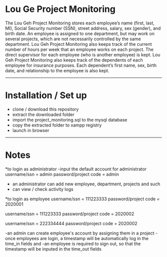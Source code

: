 # Lou Ge Project Monitoring
The Lou Geh Project Monitoring stores each employee’s name (first, last, MI), Social
Security number (SSN), street address, salary, sex (gender), and birth date. An
employee is assigned to one department, but may work on several projects, which are
not necessarily controlled by the same department. Lou Geh Project Monitoring also
keeps track of the current number of hours per week that an employee works on each
project. The direct supervisor for each employee (who is another employee) is kept.
Lou Geh Project Monitoring also keeps track of the dependents of each employee for
insurance purposes. Each dependent’s first name, sex, birth date, and relationship to
the employee is also kept.

---------------------------------------------------------------------------------------

# Installation / Set up

- clone / download this repository
- extract the downloaded folder
- import the project_monitoring.sql to the mysql database
- copy the extracted folder to xampp registry
- launch in browser

---------------------------------------------------------------------------------------

# Notes

*to login as administrator
 -input the default account for administrator 
  username/ssn          = admin
  password/project code = admin
  
 - an administrator can add new employee, department, projects and such
 - can view / check activity logs
 
 
*to login as employee
  username/ssn          = 111223333
  password/project code = 2020001
  
  username/ssn          = 111223333
  password/project code = 2020002
  
  username/ssn          = 222334444
  password/project code = 2020002
  
  -an admin can create employee's account by assigning them in a project
  -once employees are login, a timestamp will be automatically log in the time_in fields and 
  -an employee is required to sign out, so that the timestamp will be inputed in the time_out fields
  
  
  
